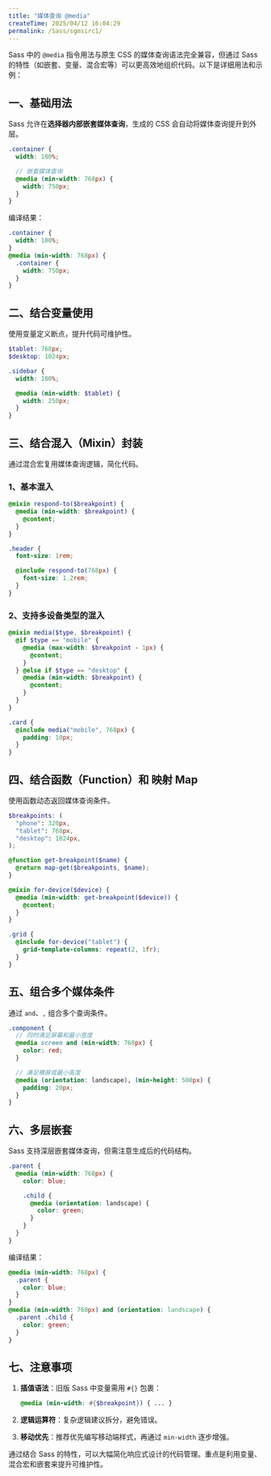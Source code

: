 ```yaml
---
title: "媒体查询 @media"
createTime: 2025/04/12 16:04:29
permalink: /Sass/sgmsirc1/
---
```


Sass 中的 `@media` 指令用法与原生 CSS 的媒体查询语法完全兼容，但通过 Sass 的特性（如嵌套、变量、混合宏等）可以更高效地组织代码。以下是详细用法和示例：

## **一、基础用法**

Sass 允许在**选择器内部嵌套媒体查询**，生成的 CSS 会自动将媒体查询提升到外层。

```scss
.container {
  width: 100%;

  // 嵌套媒体查询
  @media (min-width: 768px) {
    width: 750px;
  }
}
```

编译结果：

```css
.container {
  width: 100%;
}
@media (min-width: 768px) {
  .container {
    width: 750px;
  }
}
```

## **二、结合变量使用**

使用变量定义断点，提升代码可维护性。

```scss
$tablet: 768px;
$desktop: 1024px;

.sidebar {
  width: 100%;

  @media (min-width: $tablet) {
    width: 250px;
  }
}
```

## **三、结合混入（Mixin）封装**

通过混合宏复用媒体查询逻辑，简化代码。

### **1、基本混入**

```scss
@mixin respond-to($breakpoint) {
  @media (min-width: $breakpoint) {
    @content;
  }
}

.header {
  font-size: 1rem;

  @include respond-to(768px) {
    font-size: 1.2rem;
  }
}
```

### **2、支持多设备类型的混入**

```scss
@mixin media($type, $breakpoint) {
  @if $type == "mobile" {
    @media (max-width: $breakpoint - 1px) {
      @content;
    }
  } @else if $type == "desktop" {
    @media (min-width: $breakpoint) {
      @content;
    }
  }
}

.card {
  @include media("mobile", 768px) {
    padding: 10px;
  }
}
```

## **四、结合函数（Function）和 映射 Map**

使用函数动态返回媒体查询条件。

```scss
$breakpoints: (
  "phone": 320px,
  "tablet": 768px,
  "desktop": 1024px,
);

@function get-breakpoint($name) {
  @return map-get($breakpoints, $name);
}

@mixin for-device($device) {
  @media (min-width: get-breakpoint($device)) {
    @content;
  }
}

.grid {
  @include for-device("tablet") {
    grid-template-columns: repeat(2, 1fr);
  }
}
```

## **五、组合多个媒体条件**

通过 `and`、`,` 组合多个查询条件。

```scss
.component {
  // 同时满足屏幕和最小宽度
  @media screen and (min-width: 768px) {
    color: red;
  }

  // 满足横屏或最小高度
  @media (orientation: landscape), (min-height: 500px) {
    padding: 20px;
  }
}
```

## **六、多层嵌套**

Sass 支持深层嵌套媒体查询，但需注意生成后的代码结构。

```scss
.parent {
  @media (min-width: 768px) {
    color: blue;

    .child {
      @media (orientation: landscape) {
        color: green;
      }
    }
  }
}
```

编译结果：

```css
@media (min-width: 768px) {
  .parent {
    color: blue;
  }
}
@media (min-width: 768px) and (orientation: landscape) {
  .parent .child {
    color: green;
  }
}
```

## **七、注意事项**

1. **插值语法**：旧版 Sass 中变量需用 `#{}` 包裹：

   ```scss
   @media (min-width: #{$breakpoint}) { ... }
   ```

2. **逻辑运算符**：复杂逻辑建议拆分，避免错误。

3. **移动优先**：推荐优先编写移动端样式，再通过 `min-width` 逐步增强。

通过结合 Sass 的特性，可以大幅简化响应式设计的代码管理。重点是利用变量、混合宏和嵌套来提升可维护性。
